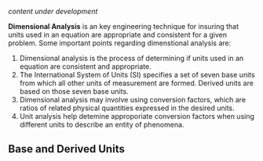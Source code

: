 <!-- #region -->
*content under development*

**Dimensional Analysis** is an key engineering technique for insuring that units used in an equation are appropriate and consistent for a given problem. Some important points regarding dimenstional analysis are:

1. Dimensional analysis is the process of determining if units used in an equation are consistent and appropriate.
2. The International System of Units (SI) specifies a set of seven base units from which all other units of measurement are formed. Derived units are based on those seven base units.
3. Dimensional analysis may involve using conversion factors, which are ratios of related physical quantities expressed in the desired units.
4. Unit analysis help detemine approporiate conversion factors when using different units to describe an entity of phenomena.


## Base and Derived Units


<!-- #endregion -->

```python

```
